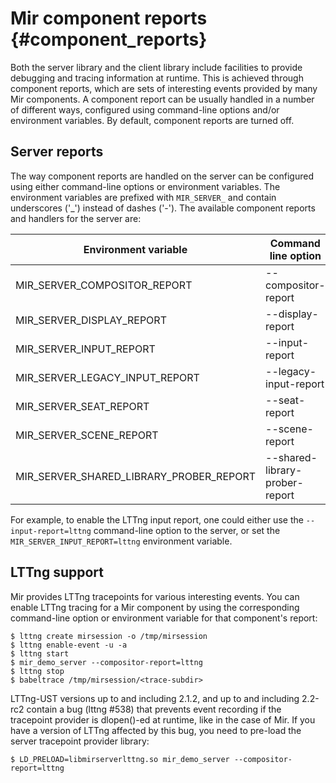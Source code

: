 Mir component reports {#component_reports}
=====================

Both the server library and the client library include facilities to provide
debugging and tracing information at runtime. This is achieved through
component reports, which are sets of interesting events provided by many Mir
components. A component report can be usually handled in a number of different
ways, configured using command-line options and/or environment variables. By
default, component reports are turned off.

Server reports
--------------

The way component reports are handled on the server can be configured using
either command-line options or environment variables. The environment variables
are prefixed with `MIR_SERVER_` and contain underscores ('_') instead of dashes
('-').  The available component reports and handlers for the server are:

Environment variable                    | Command line option            | Handlers
--------------------------------------- | ------------------------------ | --------
MIR_SERVER_COMPOSITOR_REPORT            | --compositor-report            | log,lttng
MIR_SERVER_DISPLAY_REPORT               | --display-report               | log,lttng
MIR_SERVER_INPUT_REPORT                 | --input-report                 | log,lttng
MIR_SERVER_LEGACY_INPUT_REPORT          | --legacy-input-report          | log
MIR_SERVER_SEAT_REPORT                  | --seat-report                  | log
MIR_SERVER_SCENE_REPORT                 | --scene-report                 | log,lttng
MIR_SERVER_SHARED_LIBRARY_PROBER_REPORT | --shared-library-prober-report | log,lttng

For example, to enable the LTTng input report, one could either use the
`--input-report=lttng` command-line option to the server, or set the
`MIR_SERVER_INPUT_REPORT=lttng` environment variable.

LTTng support
-------------

Mir provides LTTng tracepoints for various interesting events. You can enable
LTTng tracing for a Mir component by using the corresponding command-line
option or environment variable for that component's report:

    $ lttng create mirsession -o /tmp/mirsession
    $ lttng enable-event -u -a
    $ lttng start
    $ mir_demo_server --compositor-report=lttng
    $ lttng stop
    $ babeltrace /tmp/mirsession/<trace-subdir>

LTTng-UST versions up to and including 2.1.2, and up to and including 2.2-rc2
contain a bug (lttng #538) that prevents event recording if the tracepoint
provider is dlopen()-ed at runtime, like in the case of Mir. If you have a
version of LTTng affected by this bug, you need to pre-load the server
tracepoint provider library:

    $ LD_PRELOAD=libmirserverlttng.so mir_demo_server --compositor-report=lttng
